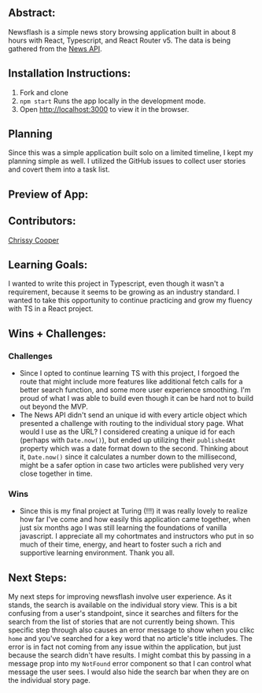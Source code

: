 ## Abstract:

Newsflash is a simple news story browsing application built in about 8 hours with React, Typescript, and React Router v5.
The data is being gathered from the [News API](https://newsapi.org/).

## Installation Instructions:

1. Fork and clone
2. `npm start` Runs the app locally in the development mode.
3. Open [http://localhost:3000](http://localhost:3000) to view it in the browser.


## Planning
Since this was a simple application built solo on a limited timeline, I kept my planning simple as well. I utilized the GitHub issues to collect user stories and covert them into a task list. 

## Preview of App:


## Contributors:

[Chrissy Cooper](https://github.com/chrissycooper)

## Learning Goals:
I wanted to write this project in Typescript, even though it wasn't a requirement, because it seems to be growing as an industry standard. I wanted to take this opportunity to continue practicing and grow my fluency with TS in a React project. 

## Wins + Challenges:

### Challenges
- Since I opted to continue learning TS with this project, I forgoed the route that might include more features like additional fetch calls for a better search function, and some more user experience smoothing. I'm proud of what I was able to build even though it can be hard not to build out beyond the MVP. 
- The News API didn't send an unique id with every article object which presented a challenge with routing to the individual story page. What would I use as the URL? I considered creating a unique id for each (perhaps with `Date.now()`), but ended up utilizing their `publishedAt` property which was a date format down to the second. Thinking about it, `Date.now()` since it calculates a number down to the millisecond, might be a safer option in case two articles were published very very close together in time.

### Wins
- Since this is my final project at Turing (!!!) it was really lovely to realize how far I've come and how easily this application came together, when just six months ago I was still learning the foundations of vanilla javascript. I appreciate all my cohortmates and instructors who put in so much of their time, energy, and heart to foster such a rich and supportive learning environment. Thank you all. 
 
## Next Steps:
My next steps for improving newsflash involve user experience. As it stands, the search is available on the individual story view. This is a bit confusing from a user's standpoint, since it searches and filters for the search from the list of stories that are not currently being shown. This specific step through also causes an error message to show when you clikc `home` and you've searched for a key word that no article's title includes. The error is in fact not coming from any issue within the application, but just because the search didn't have results. I might combat this by passing in a message prop into my `NotFound` error component so that I can control what message the user sees. I would also hide the search bar when they are on the individual story page. 
